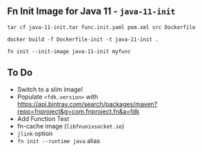 ## Fn Init Image for Java 11 - `java-11-init`

`tar cf java-11-init.tar func.init.yaml pom.xml src Dockerfile`

`docker build -f Dockerfile-init -t java-11-init .`

`fn init --init-image java-11-init myfunc`


## To Do

* Switch to a slim image!
* Populate `<fdk.version>` with https://api.bintray.com/search/packages/maven?repo=fnproject&g=com.fnproject.fn&a=fdk
* Add Function Test
* fn-cache image (`libfnunixsocket.so`)
* `jlink` option
* `fn init --runtime java` alias
